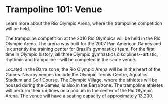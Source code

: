 Trampoline 101: Venue
=====================

Learn more about the Rio Olympic Arena, where the trampoline competition will be held.

The trampoline competition at the 2016 Rio Olympics will be held in the Rio Olympic Arena. The arena was built for the 2007 Pan American Games and is currently the training center for Brazil's gymnastics team. For the first time in Olympic history, all three Olympic gymnastics disciplines--artistic, rhythmic and trampoline--will be competed in the same venue.

Located in the Barra zone, the Rio Olympic Arena will be in the heart of the Games. Nearby venues include the Olympic Tennis Centre, Aquatics Stadium and Golf Course. The Olympic Village, where the athletes will be housed during the Games, is also in the Barra zone.
The trampoline athletes will perform their routines on a podium in the center of the Rio Olympic Arena. The venue will have a seating capacity of approximately 13,200.


